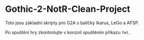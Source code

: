 # Gothic-2-NotR-Clean-Project

Toto jsou základní skripty pro G2A s balíčky Ikarus, LeGo a AFSP.

Po spuštění hry zkontrolujte v konzoli spuštěním příkazu `fmt`.